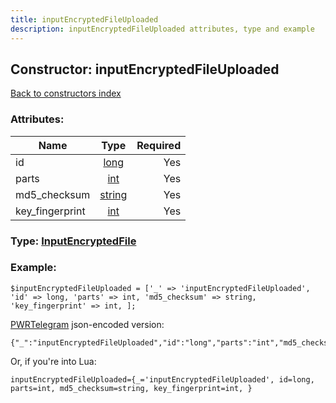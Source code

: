 ```yaml
---
title: inputEncryptedFileUploaded
description: inputEncryptedFileUploaded attributes, type and example
---
```

## Constructor: inputEncryptedFileUploaded  
[Back to constructors index](index.md)



### Attributes:

| Name     |    Type       | Required |
|----------|:-------------:|---------:|
|id|[long](../types/long.md) | Yes|
|parts|[int](../types/int.md) | Yes|
|md5\_checksum|[string](../types/string.md) | Yes|
|key\_fingerprint|[int](../types/int.md) | Yes|



### Type: [InputEncryptedFile](../types/InputEncryptedFile.md)


### Example:

```
$inputEncryptedFileUploaded = ['_' => 'inputEncryptedFileUploaded', 'id' => long, 'parts' => int, 'md5_checksum' => string, 'key_fingerprint' => int, ];
```  

[PWRTelegram](https://pwrtelegram.xyz) json-encoded version:

```
{"_":"inputEncryptedFileUploaded","id":"long","parts":"int","md5_checksum":"string","key_fingerprint":"int"}
```


Or, if you're into Lua:  


```
inputEncryptedFileUploaded={_='inputEncryptedFileUploaded', id=long, parts=int, md5_checksum=string, key_fingerprint=int, }

```


